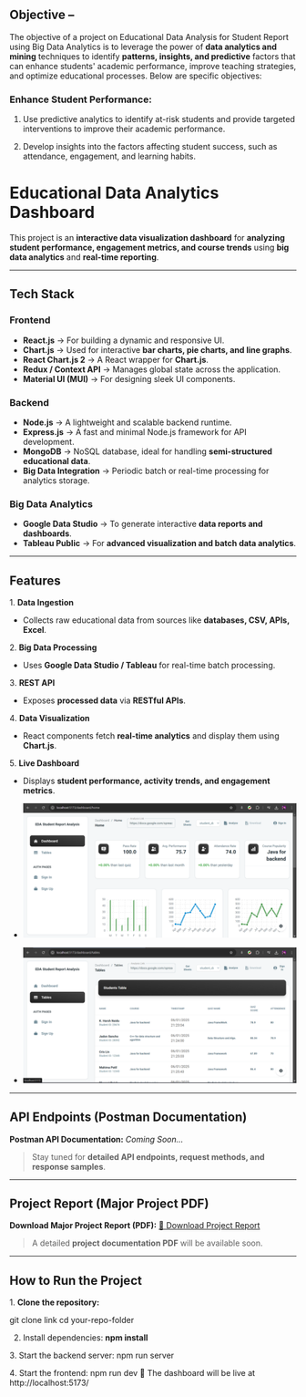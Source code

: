 ## Objective – 
The objective of a project on Educational Data Analysis for Student Report
using Big Data Analytics is to leverage the power of **data analytics and mining** techniques to
identify **patterns, insights, and predictive** factors that can enhance students' academic
performance, improve teaching strategies, and optimize educational processes. Below are
specific objectives:
### Enhance Student Performance:
1. Use predictive analytics to identify at-risk students and provide targeted
interventions to improve their academic performance.

2. Develop insights into the factors affecting student success, such as attendance,
engagement, and learning habits.

# Educational Data Analytics Dashboard

This project is an **interactive data visualization dashboard** for **analyzing student performance, engagement metrics, and course trends** using **big data analytics** and **real-time reporting**.

---

## Tech Stack

### **Frontend**
- **React.js** → For building a dynamic and responsive UI.
- **Chart.js** → Used for interactive **bar charts, pie charts, and line graphs**.
- **React Chart.js 2** → A React wrapper for **Chart.js**.
- **Redux / Context API** → Manages global state across the application.
- **Material UI (MUI)** → For designing sleek UI components.

### **Backend**
- **Node.js** → A lightweight and scalable backend runtime.
- **Express.js** → A fast and minimal Node.js framework for API development.
- **MongoDB** → NoSQL database, ideal for handling **semi-structured educational data**.
- **Big Data Integration** → Periodic batch or real-time processing for analytics storage.

### **Big Data Analytics**
- **Google Data Studio** → To generate interactive **data reports and dashboards**.
- **Tableau Public** → For **advanced visualization and batch data analytics**.

---

##  Features

1️. **Data Ingestion**
   - Collects raw educational data from sources like **databases, CSV, APIs, Excel**.

2️. **Big Data Processing**
   - Uses **Google Data Studio / Tableau** for real-time batch processing.

3️. **REST API**
   - Exposes **processed data** via **RESTful APIs**.

4️. **Data Visualization**
   - React components fetch **real-time analytics** and display them using **Chart.js**.

5️. **Live Dashboard**
   - Displays **student performance, activity trends, and engagement metrics**.

   - ![Dashboard Preview](https://raw.githubusercontent.com/Harsh7258/EDA-Student-Report-Analysis/main/public/img/pic1.png)
   - ![Dashboard Preview](client/public/img/pic2.png)

---

## API Endpoints (Postman Documentation)
 **Postman API Documentation:** _Coming Soon..._

> Stay tuned for **detailed API endpoints, request methods, and response samples**.

---

## Project Report (Major Project PDF)
 **Download Major Project Report (PDF):** [📄 Download Project Report](cilent/public/major_project_final_.pdf)

>  A detailed **project documentation PDF** will be available soon.

---

##  How to Run the Project

1️. **Clone the repository:**
  
   git clone link
   cd your-repo-folder

2. Install dependencies:
 **npm install**
   
3️. Start the backend server:
npm run server

4️. Start the frontend:
npm run dev
🚀 The dashboard will be live at http://localhost:5173/

